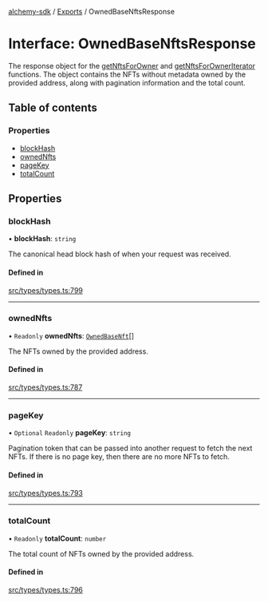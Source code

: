 [alchemy-sdk](../README.md) / [Exports](../modules.md) / OwnedBaseNftsResponse

# Interface: OwnedBaseNftsResponse

The response object for the [getNftsForOwner](../classes/NftNamespace.md#getnftsforowner) and
[getNftsForOwnerIterator](../classes/NftNamespace.md#getnftsforowneriterator) functions. The object contains the NFTs
without metadata owned by the provided address, along with pagination
information and the total count.

## Table of contents

### Properties

- [blockHash](OwnedBaseNftsResponse.md#blockhash)
- [ownedNfts](OwnedBaseNftsResponse.md#ownednfts)
- [pageKey](OwnedBaseNftsResponse.md#pagekey)
- [totalCount](OwnedBaseNftsResponse.md#totalcount)

## Properties

### blockHash

• **blockHash**: `string`

The canonical head block hash of when your request was received.

#### Defined in

[src/types/types.ts:799](https://github.com/alchemyplatform/alchemy-sdk-js/blob/a162d40/src/types/types.ts#L799)

___

### ownedNfts

• `Readonly` **ownedNfts**: [`OwnedBaseNft`](OwnedBaseNft.md)[]

The NFTs owned by the provided address.

#### Defined in

[src/types/types.ts:787](https://github.com/alchemyplatform/alchemy-sdk-js/blob/a162d40/src/types/types.ts#L787)

___

### pageKey

• `Optional` `Readonly` **pageKey**: `string`

Pagination token that can be passed into another request to fetch the next
NFTs. If there is no page key, then there are no more NFTs to fetch.

#### Defined in

[src/types/types.ts:793](https://github.com/alchemyplatform/alchemy-sdk-js/blob/a162d40/src/types/types.ts#L793)

___

### totalCount

• `Readonly` **totalCount**: `number`

The total count of NFTs owned by the provided address.

#### Defined in

[src/types/types.ts:796](https://github.com/alchemyplatform/alchemy-sdk-js/blob/a162d40/src/types/types.ts#L796)
